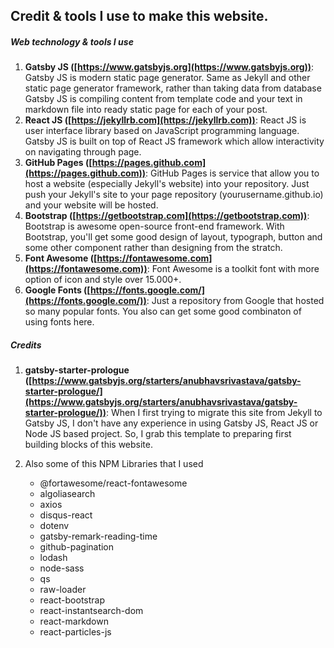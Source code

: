 ## Credit & tools I use to make this website. 

##### Web technology & tools I use
1. **Gatsby JS ([https://www.gatsbyjs.org](https://www.gatsbyjs.org))**: Gatsby JS is modern static page generator. Same as Jekyll and other static page generator framework, rather than taking data from database Gatsby JS is compiling content from template code and your text in markdown file into ready static page for each of your post. 
2. **React JS ([https://jekyllrb.com](https://jekyllrb.com))**: React JS is user interface library based on JavaScript programming language. Gatsby JS is built on top of React JS framework which allow interactivity on navigating through page.
3. **GitHub Pages ([https://pages.github.com](https://pages.github.com))**: GitHub Pages is service that allow you to host a website (especially Jekyll's website) into your repository. Just push your Jekyll's site to your page repository (yourusername.github.io) and your website will be hosted. 
4. **Bootstrap ([https://getbootstrap.com](https://getbootstrap.com))**: Bootstrap is awesome open-source front-end framework. With Bootstrap, you'll get some good design of layout, typograph, button and some other component rather than designing from the stratch.
5. **Font Awesome ([https://fontawesome.com](https://fontawesome.com))**: Font Awesome is a toolkit font with more option of icon and style over 15.000+. 
6. **Google Fonts ([https://fonts.google.com/](https://fonts.google.com/))**: Just a repository from Google that hosted so many popular fonts. You also can get some good combinaton of using fonts here.

##### Credits 
1. **gatsby-starter-prologue ([https://www.gatsbyjs.org/starters/anubhavsrivastava/gatsby-starter-prologue/](https://www.gatsbyjs.org/starters/anubhavsrivastava/gatsby-starter-prologue/))**: When I first trying to migrate this site from Jekyll to Gatsby JS, I don't have any experience in using Gatsby JS, React JS or Node JS based project. So, I grab this template to preparing first building blocks of this website.

2. Also some of this NPM Libraries that I used
    - @fortawesome/react-fontawesome
    - algoliasearch
    - axios
    - disqus-react
    - dotenv
    - gatsby-remark-reading-time
    - github-pagination
    - lodash
    - node-sass
    - qs
    - raw-loader
    - react-bootstrap
    - react-instantsearch-dom
    - react-markdown
    - react-particles-js
